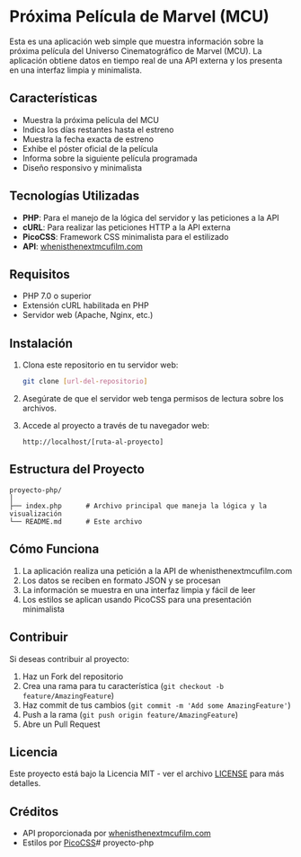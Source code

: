 # Próxima Película de Marvel (MCU)

Esta es una aplicación web simple que muestra información sobre la próxima película del Universo Cinematográfico de Marvel (MCU). La aplicación obtiene datos en tiempo real de una API externa y los presenta en una interfaz limpia y minimalista.

## Características

- Muestra la próxima película del MCU
- Indica los días restantes hasta el estreno
- Muestra la fecha exacta de estreno
- Exhibe el póster oficial de la película
- Informa sobre la siguiente película programada
- Diseño responsivo y minimalista

## Tecnologías Utilizadas

- **PHP**: Para el manejo de la lógica del servidor y las peticiones a la API
- **cURL**: Para realizar las peticiones HTTP a la API externa
- **PicoCSS**: Framework CSS minimalista para el estilizado
- **API**: [whenisthenextmcufilm.com](https://whenisthenextmcufilm.com/api)

## Requisitos

- PHP 7.0 o superior
- Extensión cURL habilitada en PHP
- Servidor web (Apache, Nginx, etc.)

## Instalación

1. Clona este repositorio en tu servidor web:
   ```bash
   git clone [url-del-repositorio]
   ```

2. Asegúrate de que el servidor web tenga permisos de lectura sobre los archivos.

3. Accede al proyecto a través de tu navegador web:
   ```
   http://localhost/[ruta-al-proyecto]
   ```

## Estructura del Proyecto

```
proyecto-php/
│
├── index.php      # Archivo principal que maneja la lógica y la visualización
└── README.md      # Este archivo
```

## Cómo Funciona

1. La aplicación realiza una petición a la API de whenisthenextmcufilm.com
2. Los datos se reciben en formato JSON y se procesan
3. La información se muestra en una interfaz limpia y fácil de leer
4. Los estilos se aplican usando PicoCSS para una presentación minimalista

## Contribuir

Si deseas contribuir al proyecto:

1. Haz un Fork del repositorio
2. Crea una rama para tu característica (`git checkout -b feature/AmazingFeature`)
3. Haz commit de tus cambios (`git commit -m 'Add some AmazingFeature'`)
4. Push a la rama (`git push origin feature/AmazingFeature`)
5. Abre un Pull Request

## Licencia

Este proyecto está bajo la Licencia MIT - ver el archivo [LICENSE](LICENSE) para más detalles.

## Créditos

- API proporcionada por [whenisthenextmcufilm.com](https://whenisthenextmcufilm.com/)
- Estilos por [PicoCSS](https://picocss.com/)# proyecto-php
